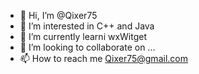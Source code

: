- 👋 Hi, I’m @Qixer75
- 👀 I’m interested in C++ and Java
- 🌱 I’m currently learni wxWitget
- 💞️ I’m looking to collaborate on ...
- 📫 How to reach me Qixer75@gmail.com

<!---
Qixer75/Qixer75 is a ✨ special ✨ repository because its `README.md` (this file) appears on your GitHub profile.
You can click the Preview link to take a look at your changes.
--->
